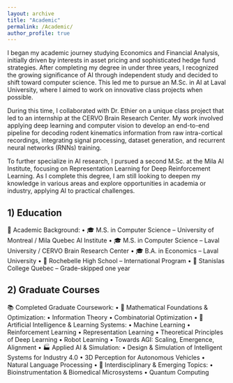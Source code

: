 ```yaml
---
layout: archive
title: "Academic"
permalink: /Academic/
author_profile: true
---
```



I began my academic journey studying Economics and Financial Analysis, initially driven by interests in asset pricing and sophisticated hedge fund strategies. After completing my degree in under three years, I recognized the growing significance of AI through independent study and decided to shift toward computer science. This led me to pursue an M.Sc. in AI at Laval University, where I aimed to work on innovative class projects when possible.

During this time, I collaborated with Dr. Ethier on a unique class project that led to an internship at the CERVO Brain Research Center. My work involved applying deep learning and computer vision to develop an end-to-end pipeline for decoding rodent kinematics information from raw intra-cortical recordings, integrating signal processing, dataset generation, and recurrent neural networks (RNNs) training.

To further specialize in AI research, I pursued a second M.Sc. at the Mila AI Institute, focusing on Representation Learning for Deep Reinforcement Learning. As I complete this degree, I am still looking to deepen my knowledge in various areas and explore opportunities in academia or industry, applying AI to practical challenges.





## 1) Education 

📌 Academic Background:
	• 🎓 M.S. in Computer Science – University of Montreal / Mila Quebec AI Institute
	• 🎓 M.S. in Computer Science – Laval University / CERVO Brain Research Center
	• 🎓 B.A. in Economics – Laval University
	• 🏫 Rochebelle High School – International Program
	• 🏫 Stanislas College Quebec – Grade-skipped one year






## 2) Graduate Courses

📚 Completed Graduate Coursework:
	• 🔢 Mathematical Foundations & Optimization:
	•	Information Theory
	•	Combinatorial Optimization
	• 🤖 Artificial Intelligence & Learning Systems:
	•	Machine Learning
	•	Reinforcement Learning
	•	Representation Learning
	•	Theoretical Principles of Deep Learning
	•	Robot Learning
	•	Towards AGI: Scaling, Emergence, Alignment
	• 🏭 Applied AI & Simulation:
	•	Design & Simulation of Intelligent Systems for Industry 4.0
	•	3D Perception for Autonomous Vehicles
	•	Natural Language Processing
	• 🧬 Interdisciplinary & Emerging Topics:
	•	Bioinstrumentation & Biomedical Microsystems
	•	Quantum Computing
